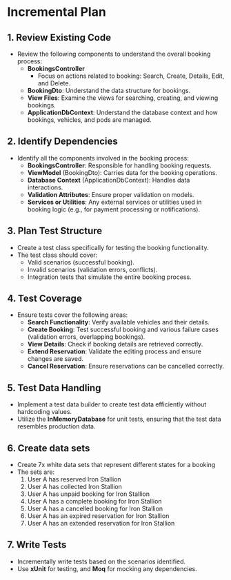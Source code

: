 # Incremental Plan

## 1. Review Existing Code
- Review the following components to understand the overall booking process:
  - **BookingsController**
    - Focus on actions related to booking: Search, Create, Details, Edit, and Delete.
  - **BookingDto**: Understand the data structure for bookings.
  - **View Files**: Examine the views for searching, creating, and viewing bookings.
  - **ApplicationDbContext**: Understand the database context and how bookings, vehicles, and pods are managed.

## 2. Identify Dependencies
- Identify all the components involved in the booking process:
  - **BookingsController**: Responsible for handling booking requests.
  - **ViewModel** (BookingDto): Carries data for the booking operations.
  - **Database Context** (ApplicationDbContext): Handles data interactions.
  - **Validation Attributes**: Ensure proper validation on models.
  - **Services or Utilities**: Any external services or utilities used in booking logic (e.g., for payment processing or notifications).

## 3. Plan Test Structure
- Create a test class specifically for testing the booking functionality.
- The test class should cover:
  - Valid scenarios (successful booking).
  - Invalid scenarios (validation errors, conflicts).
  - Integration tests that simulate the entire booking process.

## 4. Test Coverage
- Ensure tests cover the following areas:
  - **Search Functionality**: Verify available vehicles and their details.
  - **Create Booking**: Test successful booking and various failure cases (validation errors, overlapping bookings).
  - **View Details**: Check if booking details are retrieved correctly.
  - **Extend Reservation**: Validate the editing process and ensure changes are saved.
  - **Cancel Reservation**: Ensure reservations can be cancelled correctly.

## 5. Test Data Handling
- Implement a test data builder to create test data efficiently without hardcoding values.
- Utilize the **InMemoryDatabase** for unit tests, ensuring that the test data resembles production data.

## 6. Create data sets
- Create 7x white data sets that represent different states for a booking
- The sets are:
    1. User A has reserved Iron Stallion
    2. User A has collected Iron Stallion
    3. User A has unpaid booking for Iron Stallion
    4. User A has a complete booking for Iron Stallion
    5. User A has a cancelled booking for Iron Stallion
    6. User A has an expired reservation for Iron Stallion
    7. User A has an extended reservation for Iron Stallion

## 7. Write Tests
- Incrementally write tests based on the scenarios identified.
- Use **xUnit** for testing, and **Moq** for mocking any dependencies.